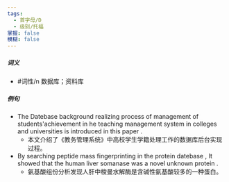 ```yaml
---
tags:
  - 首字母/D
  - 级别/托福
掌握: false
模糊: false
---
```

##### 词义
- #词性/n  数据库；资料库
##### 例句
- The Datebase background realizing process of management of students'achievement in he teaching management system in colleges and universities is introduced in this paper .
	- 本文介绍了《教务管理系统》中高校学生学籍处理工作的数据库后台实现过程。
- By searching peptide mass fingerprinting in the protein datebase , It showed that the human liver somanase was a novel unknown protein .
	- 氨基酸组份分析发现人肝中梭曼水解酶是含碱性氨基酸较多的一种蛋白。
